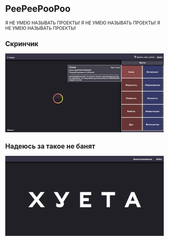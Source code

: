 # PeePeePooPoo
Я НЕ УМЕЮ НАЗЫВАТЬ ПРОЕКТЫ! Я НЕ УМЕЮ НАЗЫВАТЬ ПРОЕКТЫ! Я НЕ УМЕЮ НАЗЫВАТЬ ПРОЕКТЫ! 
## Скринчик
![скрин 1](screen1.png)
## Надеюсь за такое не банят
![скрин 2](screen2.png)
